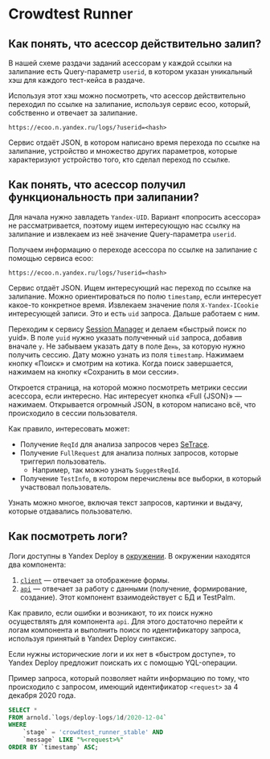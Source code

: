 # Crowdtest Runner

## Как понять, что асессор действительно залип?

В нашей схеме раздачи заданий асессорам у каждой ссылки на залипание есть Query-параметр `userid`, в котором указан уникальный хэш для каждого тест-кейса в раздаче.

Используя этот хэш можно посмотреть, что асессор действительно переходил по ссылке на залипание, используя сервис ecoo, который, собственно и отвечает за залипание.

```
https://ecoo.n.yandex.ru/logs/?userid=<hash>
```

Сервис отдаёт JSON, в котором написано время перехода по ссылке на залипание, устройство и множество других параметров, которые характеризуют устройство того, кто сделал переход по ссылке.

## Как понять, что асессор получил функциональность при залипании?

Для начала нужно завладеть `Yandex-UID`. Вариант «попросить асессора» не рассматривается, поэтому ищем интересующую нас ссылку на залипание и извлекаем из неё значение Query-параметра `userid`.

Получаем информацию о переходе асессора по ссылке на залипание с помощью сервиса ecoo:

```
https://ecoo.n.yandex.ru/logs/?userid=<hash>
```

Сервис отдаёт JSON. Ищем интересующий нас переход по ссылке на залипание. Можно ориентироваться по полю `timestamp`, если интересует какое-то конкретное время. Извлекаем значение поля `X-Yandex-ICookie` интересующей записи. Это и есть `uid` запроса. Дальше работаем с ним.

Переходим к сервису [Session Manager](https://sema.n.yandex-team.ru/) и делаем «быстрый поиск по yuid». В поле `yuid` нужно указать полученный `uid` запроса, добавив вначале `y`. Не забываем указать дату в поле `День`, за которую нужно получить сессию. Дату можно узнать из поля `timestamp`. Нажимаем кнопку «Поиск» и смотрим на котика. Когда поиск завершается, нажимаем на кнопку «Сохранить в мои сессии».

Откроется страница, на которой можно посмотреть метрики сессии асессора, если интересно. Нас интересует кнопка «Full {JSON}» — нажимаем. Открывается огромный JSON, в котором написано всё, что происходило в сессии пользователя.

Как правило, интересовать может:

* Получение `ReqId` для анализа запросов через [SeTrace](https://setrace.yandex-team.ru/ui/).
* Получение `FullRequest` для анализа полных запросов, которые триггерил пользователь.
  * Например, так можно узнать `SuggestReqId`.
* Получение `TestInfo`, в котором перечислены все выборки, в который участвовал пользователь.

Узнать можно многое, включая текст запросов, картинки и выдачу, которые отдавались пользователю.

## Как посмотреть логи?

Логи доступны в Yandex Deploy в [окружении](https://deploy.yandex-team.ru/stages/crowdtest_runner_stable). В окружении находятся два компонента:

1. [`client`](https://a.yandex-team.ru/arc_vcs/frontend/services/crowdtest-runner-client) — отвечает за отображение формы.
2. [`api`](https://a.yandex-team.ru/arc_vcs/frontend/services/crowdtest-runner) — отвечает за работу с данными (получение, формирование, создание). Этот компонент взаимодействует с БД и TestPalm.

Как правило, если ошибки и возникают, то их поиск нужно осуществлять для компонента `api`. Для этого достаточно перейти к логам компонента и выполнить поиск по идентификатору запроса, используя принятый в Yandex Deploy синтаксис.

Если нужны исторические логи и их нет в «быстром доступе», то Yandex Deploy предложит поискать их с помощью YQL-операции.

Пример запроса, который позволяет найти информацию по тому, что происходило с запросом, имеющий идентификатор `<request>` за 4 декабря 2020 года.

```sql
SELECT *
FROM arnold.`logs/deploy-logs/1d/2020-12-04`
WHERE
    `stage` = 'crowdtest_runner_stable' AND
    `message` LIKE "%<request>%"
ORDER BY `timestamp` ASC;
```

